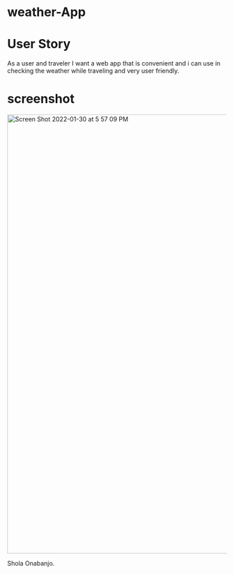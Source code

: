 # weather-App
 
 # User Story 

 As a user and traveler 
 I want a web app that is convenient and i can use in checking the weather while traveling and very user friendly.

 # screenshot

<img width="1007" alt="Screen Shot 2022-01-30 at 5 57 09 PM" src="https://user-images.githubusercontent.com/82775553/151721785-599cbe35-826d-4fa0-8dd8-f05cc508420f.png">


 Shola Onabanjo.
